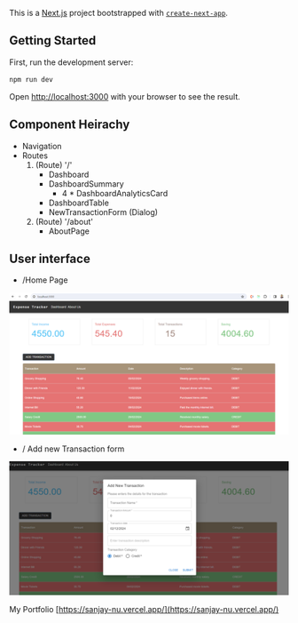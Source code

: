This is a [Next.js](https://nextjs.org/) project bootstrapped with [`create-next-app`](https://github.com/vercel/next.js/tree/canary/packages/create-next-app).

## Getting Started

First, run the development server:

```bash
npm run dev
```

Open [http://localhost:3000](http://localhost:3000) with your browser to see the result.

## Component Heirachy
- Navigation
 - Routes
   1.  (Route) '/'
        - Dashboard
        - DashboardSummary
            - 4 * DashboardAnalyticsCard
        - DashboardTable
        - NewTransactionForm (Dialog)
   2.  (Route) '/about'
        - AboutPage  


## User interface
- /Home Page

![Alt text](/github/home-page.png?raw=true "Title")

- / Add new Transaction form

![Alt text](/github/new-transaction.png?raw=true "Title")

My Portfolio [https://sanjay-nu.vercel.app/](https://sanjay-nu.vercel.app/)
